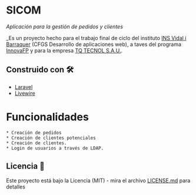 # SICOM
_Aplicación para la gestión de pedidos y clientes_

_Es un proyecto hecho para el trabajo final de ciclo del instituto [INS Vidal i Barraquer](https://www.vidalibarraquer.net/) (CFGS Desarrollo de aplicaciones web), a taves del programa [InnovaFP](http://www.innovafp.cat/dgfpiere/es/) y para la empresa [TQ TECNOL S.A.U.](https://tecnol.es/).

## Construido con 🛠️

* [Laravel](https://www.laravel.com/)
* [Livewire](https://laravel-livewire.com/)

# Funcionalidades

    * Creación de pedidos
    * Creación de clientes potenciales
    * Creación de clientes.
    * Login de usuarios a través de LDAP.

## Licencia 📄

Este proyecto está bajo la Licencia (MIT) - mira el archivo [LICENSE.md](LICENSE.md) para detalles
